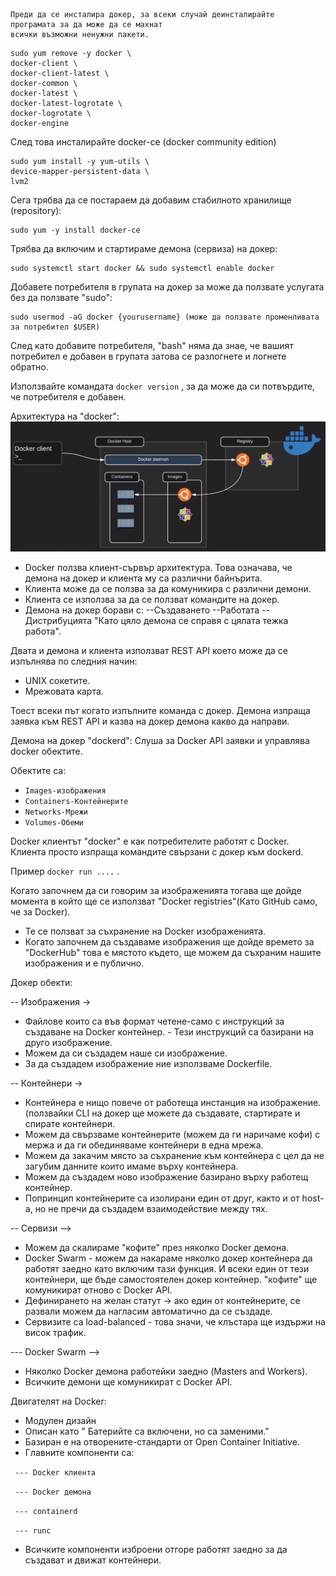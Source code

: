 ```
Преди да се инсталира докер, за всеки случай деинсталирайте 
програмата за да може да се махнат 
всички възможни ненужни пакети.
```
```
sudo yum remove -y docker \
docker-client \
docker-client-latest \
docker-common \
docker-latest \
docker-latest-logrotate \
docker-logrotate \
docker-engine
```

След това инсталирайте docker-ce (docker community edition)
```
sudo yum install -y yum-utils \
device-mapper-persistent-data \
lvm2
```
Сега трябва да се постараем да добавим стабилното хранилище (repository):
```
sudo yum -y install docker-ce
```
Трябва да включим и стартираме демона (сервиза) на докер:
```
sudo systemctl start docker && sudo systemctl enable docker
```
Добавете потребителя в групата на докер за може да ползвате услугата без да ползвате "sudo":
```
sudo usermod -aG docker {yourusername} (може да ползвате променливата за потребител $USER)
```
След като добавите потребителя, "bash" няма да знае, че вашият потребител е добавен в групата затова се разлогнете и логнете обратно.

Използвайте командата ```docker version``` , за да може да си потвърдите, че потребителя е добавен.

Архитектура на "docker":
![alt text](../docker/docker_architect.png)


- Docker ползва клиент-сървър архитектура. Това означава, че демона на докер и клиента му са различни байнърита.
- Клиента може да се ползва за да комуникира с различни демони.
- Клиента се използва за да се ползват командите на докер.
- Демона на докер борави с:
  --Създаването
  --Работата
  --Дистрибуцията
 "Като цяло демона се справя с цялата тежка работа".
 
 Двата и демона и клиента използват REST API което може да се изпълнява по следния начин:
 
 - UNIX сокетите.
 - Мрежовата карта.

Тоест всеки път когато изпълните команда с докер. Демона изпраща заявка към REST API и
казва на докер демона какво да направи.

Демона на докер "dockerd":
Слуша за Docker API заявки и управлява docker обектите.

Обектите са:
- ```Images-изображения```
- ```Containers-Контейнерите```
- ```Networks-Мрежи```
- ```Volumes-Обеми```

Docker клиентът "docker" е как потребителите работят с Docker.
Клиента просто изпраща командите свързани с докер към dockerd.

Пример ```docker run ....``` .

Когато започнем да си говорим за изображенията тогава ще дойде момента в който ще се използват "Docker registries"(Като GitHub само, че за Docker).

- Те се ползват за съхранение на Docker изображенията.
- Когато започнем да създаваме изображения ще дойде времето за "DockerHub" това е мястото където, ще можем да съхраним нашите изображения и е публично.

Докер обекти:

-- Изображения -> 
- Файлове които са във формат четене-само с инструкций за създаване на Docker контейнер. - Тези инструкций са базирани на друго изображение. 
- Можем да си създадем наше си изображение.
- За да създадем изображение ние използваме Dockerfile.

-- Контейнери ->
- Контейнера е нищо повече от работеща инстанция на изображение. (ползвайки CLI на докер ще можете да създавате, стартирате и спирате контейнери.
- Можем да свързваме контейнерите (можем да ги наричаме кофи) с мержа и да ги обединяваме контейнери в една мрежа.
- Можем да закачим място за съхранение към контейнера с цел да не загубим данните които имаме върху контейнера.
- Можем да създадем ново изображение базирано върху работещ контейнер.
- Попринцип контейнерите са изолирани един от друг, както и от host-а, но не пречи да създадем взаимодействие между тях.

-- Сервизи -->
- Можем да скалираме "кофите" през няколко Docker демона. 
- Docker Swarm - можем да накараме няколко докер контейнера да работят заедно като включим тази функция. И всеки един от тези контейнери, ще бъде самостоятелен докер контейнер. "кофите" ще комуникират отново с Docker API.
- Дефинирането на желан статут -> ако един от контейнерите, се развали можем да нагласим автоматично да се създаде.
- Сервизите са load-balanced - това значи, че клъстара ще издържи на висок трафик.

--- Docker Swarm -->
- Няколко Docker демона работейки заедно (Masters and Workers).
- Всичките демони ще комуникират с Docker API. 


Двигателят на Docker:

- Модулен дизайн
- Описан като " Батерийте са включени, но са заменими."
- Базиран е на отворените-стандарти от Open Container Initiative.
- Главните компоненти са:

``` --- Docker клиента```

``` --- Docker демона```

``` --- containerd```

``` --- runc```
- Всичките компоненти изброени отгоре работят заедно за да създават и движат контейнери.








